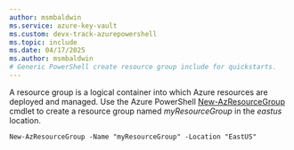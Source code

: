```yaml
---
author: msmbaldwin
ms.service: azure-key-vault
ms.custom: devx-track-azurepowershell
ms.topic: include
ms.date: 04/17/2025
ms.author: msmbaldwin
# Generic PowerShell create resource group include for quickstarts.
---
```


A resource group is a logical container into which Azure resources are deployed and managed. Use the Azure PowerShell [New-AzResourceGroup](/powershell/module/az.resources/new-azresourcegroup) cmdlet to create a resource group named *myResourceGroup* in the *eastus* location. 

```azurepowershell-interactive
New-AzResourceGroup -Name "myResourceGroup" -Location "EastUS"
```
